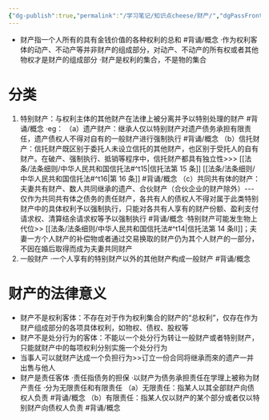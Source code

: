 ```yaml
---
{"dg-publish":true,"permalink":"/学习笔记/知识点cheese/财产/","dgPassFrontmatter":true,"created":"2024-07-12T15:49:12.530+08:00","updated":"2024-09-30T11:26:43.746+08:00"}
---
```



- 财产指一个人所有的具有金钱价值的各种权利的总和 #背诵/概念 
·作为权利客体的动产、不动产等并非财产的组成部分，对动产、不动产的所有权或者其他物权才是财产的组成部分
·财产是权利的集合，不是物的集合
# 分类
1. 特别财产：与权利主体的其他财产在法律上被分离并予以特别处理的财产 #背诵/概念 
·eg：
（a）遗产财产：继承人仅以特别财产对遗产债务承担有限责任，遗产债权人不得对自有的一般财产进行强制执行 #背诵/概念 
（b）信托财产：信托财产既区别于委托人未设立信托的其他财产，也区别于受托人的自有财产。在破产、强制执行、抵销等程序中，信托财产都具有独立性>>> [[法条/法条细则/中华人民共和国信托法#^t15\|信托法第 15 条]] [[法条/法条细则/中华人民共和国信托法#^t16\|第 16 条]] #背诵/概念 
（c）共同共有体的财产：夫妻共有财产、数人共同继承的遗产、合伙财产（合伙企业的财产除外）---仅作为共同共有体之债务的责任财产，各共有人的债权人不得对属于此类特别财产中的具体权利予以强制执行，只能对各共有人享有的财产份额、盈利支付请求权、清算结余请求权等予以强制执行 #背诵/概念 
·特别财产可能发生物上代位>> [[法条/法条细则/中华人民共和国信托法#^t14\|信托法第 14 条Ⅱ]]；夫妻一方个人财产的补偿物或者通过交易换取的财产仍为其个人财产的一部分，不因在婚后取得而成为夫妻共同财产
2. 一般财产
·一个人享有的特别财产以外的其他财产构成一般财产 #背诵/概念 
# 财产的法律意义
- 财产不是权利客体：不存在对于作为权利集合的财产的“总权利”，仅存在作为财产组成部分的各项具体权利，如物权、债权、股权等
- 财产不是处分行为的客体：不能以一个处分行为转让一般财产或者特别财产，只能就财产中的每项权利分别实施一个处分行为
- 当事人可以就财产达成一个负担行为>>订立一份合同将继承而來的遗产一并出售与他人
- 财产是责任客体
·责任指债务的担保
·以财产为债务承担责任在学理上被称为财产责任
·分为无限责任和有限责任
（a）无限责任：指某人以其全部财产向债权人负责 #背诵/概念 
（b）有限责任：指某人仅以财产的某个部分或者仅以特别财产向债权人负责 #背诵/概念 